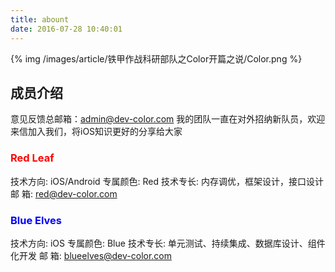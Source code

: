 ```yaml
---
title: abount
date: 2016-07-28 10:40:01
---
```


{% img /images/article/铁甲作战科研部队之Color开篇之说/Color.png %}


## 成员介绍

意见反馈总邮箱：admin@dev-color.com
我的团队一直在对外招纳新队员，欢迎来信加入我们，将iOS知识更好的分享给大家


### <p style="color:red" >Red Leaf</p>

技术方向: iOS/Android
专属颜色: Red
技术专长: 内存调优，框架设计，接口设计
邮   箱: red@dev-color.com


### <p style="color:blue" >Blue Elves</p>

技术方向: iOS
专属颜色: Blue
技术专长: 单元测试、持续集成、数据库设计、组件化开发
邮   箱: blueelves@dev-color.com